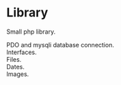 # Library

Small php library.

PDO and mysqli database connection.<br>
Interfaces.<br>
Files.<br>
Dates.<br>
Images.<br>
